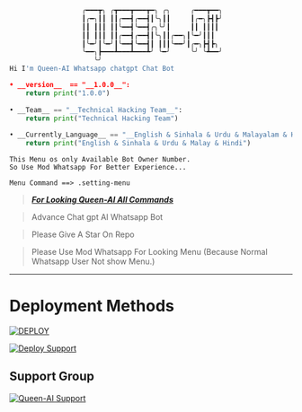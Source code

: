 ```python
                  ╭━━━┳╮ ╭┳━━━┳━━━┳━╮ ╭╮     ╭━━━┳━━╮
                  ┃╭━╮┃┃ ┃┃╭━━┫╭━━┫┃╰╮┃┃     ┃╭━╮┣┫┣╯
                  ┃┃ ┃┃┃ ┃┃╰━━┫╰━━┫╭╮╰╯┃     ┃┃ ┃┃┃┃
                  ┃┃ ┃┃┃ ┃┃╭━━┫╭━━┫┃╰╮┃┃╭━━╮┃╰━╯┃┃┃
                  ┃╰━╯┃╰━╯┃╰━━┫╰━━┫┃ ┃┃┃╰━━╯┃╭━╮┣┫┣╮
                  ╰━━╮┣━━━┻━━━┻━━━┻╯ ╰━╯     ╰╯ ╰┻━━╯
                     ╰╯
Hi I'm Queen-AI Whatsapp chatgpt Chat Bot

• __version__  == "__1.0.0__":
    return print("1.0.0")
    
• __Team__ == "__Technical Hacking Team__":
    return print("Technical Hacking Team")
  
• __Currently_Language__ == "__English & Sinhala & Urdu & Malayalam & Hindi__":
    return print("English & Sinhala & Urdu & Malay & Hindi")
```

<div align="center">

</div>

```
This Menu os only Available Bot Owner Number.
So Use Mod Whatsapp For Better Experience...
```

```
Menu Command ==> .setting-menu
```
> [***For Looking Queen-AI All Commands***](https://github.com/DarkWinzo/Queen-AI.wiki.git)

> Advance Chat gpt AI Whatsapp Bot
 
> Please Give A Star On Repo

> Please Use Mod Whatsapp For Looking Menu (Because Normal Whatsapp User Not show Menu.)  
---
# Deployment Methods

<a href="https://github.com/DarkWinzo/Queen-AI/wiki/"><img title="DEPLOY" src="https://img.shields.io/badge/DEPLOY-h?color=black&style=for-the-badge&logo=rotaryinternational"></a>

<a href="https://github.com/DarkWinzo/Queen-AI.wiki.git"><img title="Deploy Support" src="https://img.shields.io/badge/Deploy%20instructions-Touch%20Here-yellow.svg?style=for-the-badge&logo=mdbook" /></a>  

## Support Group

<a href="https://chat.whatsapp.com/CZQwGCvcyNKIVW3gPF7GqX"><img title="Queen-AI Support" src="https://img.shields.io/badge/Queen%20AI%20Deploy%20Help-Touch%20Here-green.svg?style=for-the-badge&logo=homeassistantcommunitystore" /></a>

